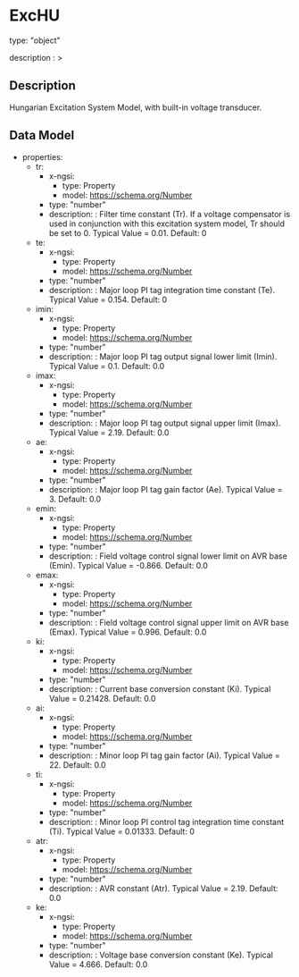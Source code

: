 # ExcHU
type: "object"
description : >
## Description
Hungarian Excitation System Model, with built-in voltage transducer.

## Data Model
  - properties:
    - tr:
      - x-ngsi:
        - type: Property
        - model: https://schema.org/Number
      - type: "number"
      - description: : Filter time constant (Tr). If a voltage compensator is used in conjunction with this excitation system model, Tr should be set to 0.  Typical Value = 0.01. Default: 0
    - te:
      - x-ngsi:
        - type: Property
        - model: https://schema.org/Number
      - type: "number"
      - description: : Major loop PI tag integration time constant (Te).  Typical Value = 0.154. Default: 0
    - imin:
      - x-ngsi:
        - type: Property
        - model: https://schema.org/Number
      - type: "number"
      - description: : Major loop PI tag output signal lower limit (Imin).  Typical Value = 0.1. Default: 0.0
    - imax:
      - x-ngsi:
        - type: Property
        - model: https://schema.org/Number
      - type: "number"
      - description: : Major loop PI tag output signal upper limit (Imax).  Typical Value = 2.19. Default: 0.0
    - ae:
      - x-ngsi:
        - type: Property
        - model: https://schema.org/Number
      - type: "number"
      - description: : Major loop PI tag gain factor (Ae).  Typical Value = 3. Default: 0.0
    - emin:
      - x-ngsi:
        - type: Property
        - model: https://schema.org/Number
      - type: "number"
      - description: : Field voltage control signal lower limit on AVR base (Emin).  Typical Value = -0.866. Default: 0.0
    - emax:
      - x-ngsi:
        - type: Property
        - model: https://schema.org/Number
      - type: "number"
      - description: : Field voltage control signal upper limit on AVR base (Emax).  Typical Value = 0.996. Default: 0.0
    - ki:
      - x-ngsi:
        - type: Property
        - model: https://schema.org/Number
      - type: "number"
      - description: : Current base conversion constant (Ki).  Typical Value = 0.21428. Default: 0.0
    - ai:
      - x-ngsi:
        - type: Property
        - model: https://schema.org/Number
      - type: "number"
      - description: : Minor loop PI tag gain factor (Ai).  Typical Value = 22. Default: 0.0
    - ti:
      - x-ngsi:
        - type: Property
        - model: https://schema.org/Number
      - type: "number"
      - description: : Minor loop PI control tag integration time constant (Ti).  Typical Value = 0.01333. Default: 0
    - atr:
      - x-ngsi:
        - type: Property
        - model: https://schema.org/Number
      - type: "number"
      - description: : AVR constant (Atr).  Typical Value = 2.19. Default: 0.0
    - ke:
      - x-ngsi:
        - type: Property
        - model: https://schema.org/Number
      - type: "number"
      - description: : Voltage base conversion constant (Ke).  Typical Value = 4.666. Default: 0.0
